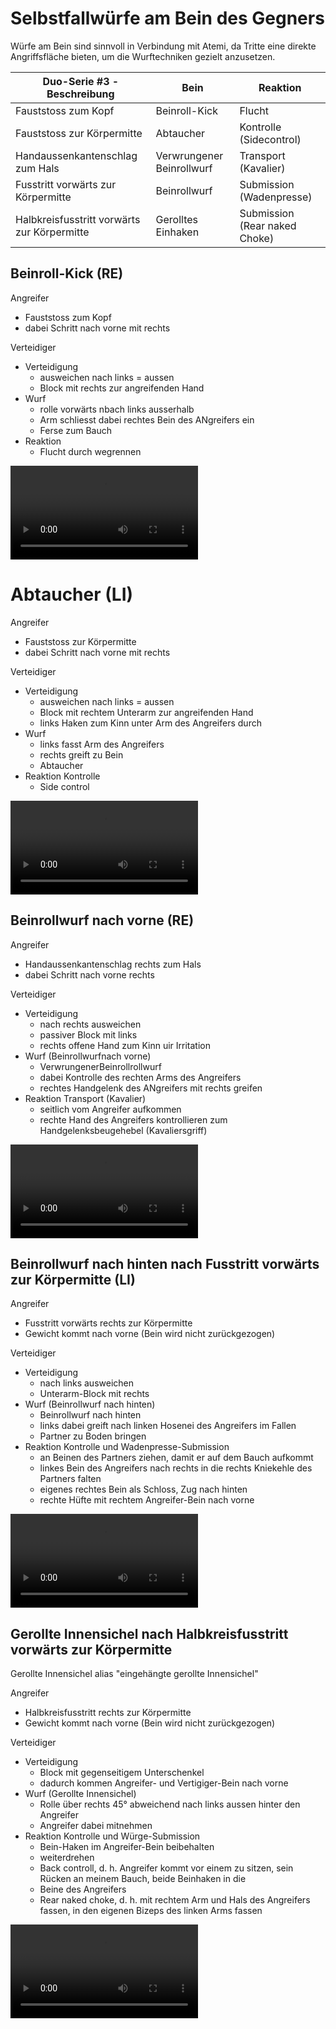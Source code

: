 # Selbstfallwürfe am Bein des Gegners

Würfe am Bein sind sinnvoll in Verbindung mit Atemi, da Tritte eine direkte Angriffsfläche bieten, um die Wurftechniken gezielt anzusetzen.

| Duo-Serie #3 - Beschreibung                 | Bein                      | Reaktion                      |
|---------------------------------------------|---------------------------|-------------------------------|
| Fauststoss zum Kopf                         | Beinroll-Kick             | Flucht                        |
| Fauststoss zur Körpermitte                  | Abtaucher                 | Kontrolle (Sidecontrol)       |
| Handaussenkantenschlag zum Hals             | Verwrungener Beinrollwurf | Transport (Kavalier)          |
| Fusstritt vorwärts zur Körpermitte          | Beinrollwurf              | Submission (Wadenpresse)      |
| Halbkreisfusstritt vorwärts zur Körpermitte | Gerolltes Einhaken        | Submission (Rear naked Choke) |

## Beinroll-Kick (RE)

Angreifer

* Fauststoss zum Kopf
* dabei Schritt nach vorne mit rechts

Verteidiger

* Verteidigung
    * ausweichen nach links = aussen
    * Block mit rechts zur angreifenden Hand
* Wurf
    * rolle vorwärts nbach links ausserhalb
    * Arm schliesst dabei rechtes Bein des ANgreifers ein
    * Ferse zum Bauch
* Reaktion
    * Flucht durch wegrennen

<video controls="true" allowfullscreen="true">
  <source src="https://hoochicken.github.io/dan-iv/images/video/kata-01-beine-01/video.mp4" type="video/mp4">
</video>

# Abtaucher (LI)

Angreifer

* Fauststoss zur Körpermitte
* dabei Schritt nach vorne mit rechts

Verteidiger

* Verteidigung
    * ausweichen nach links = aussen
    * Block mit rechtem Unterarm zur angreifenden Hand
    * links Haken zum Kinn unter Arm des Angreifers durch
* Wurf
    * links fasst Arm des Angreifers
    * rechts greift zu Bein
    * Abtaucher
* Reaktion Kontrolle
    * Side control

<video controls="true" allowfullscreen="true">
  <source src="https://hoochicken.github.io/dan-iv/images/video/kata-01-beine-02/video.mp4" type="video/mp4">
</video>

## Beinrollwurf nach vorne (RE)

Angreifer

* Handaussenkantenschlag rechts zum Hals
* dabei Schritt nach vorne rechts

Verteidiger

* Verteidigung
    * nach rechts ausweichen
    * passiver Block mit links
    * rechts offene Hand zum Kinn uir Irritation
* Wurf (Beinrollwurfnach vorne)
    * VerwrungenerBeinrollrollwurf
    * dabei Kontrolle des rechten Arms des Angreifers
    * rechtes Handgelenk des ANgreifers mit rechts greifen
* Reaktion Transport (Kavalier)
    * seitlich vom Angreifer aufkommen
    * rechte Hand des Angreifers kontrollieren zum Handgelenksbeugehebel (Kavaliersgriff)

<video controls="true" allowfullscreen="true">
  <source src="https://hoochicken.github.io/dan-iv/images/video/kata-01-beine-03/video.mp4" type="video/mp4">
</video>

## Beinrollwurf nach hinten nach Fusstritt vorwärts zur Körpermitte (LI)

Angreifer

* Fusstritt vorwärts rechts zur Körpermitte
* Gewicht kommt nach vorne (Bein wird nicht zurückgezogen)

Verteidiger

* Verteidigung
    * nach links ausweichen
    * Unterarm-Block mit rechts
* Wurf (Beinrollwurf nach hinten)
    * Beinrollwurf nach hinten
    * links dabei greift nach linken Hosenei des Angreifers im Fallen
    * Partner zu Boden bringen
* Reaktion Kontrolle und Wadenpresse-Submission
    * an Beinen des Partners ziehen, damit er auf dem Bauch aufkommt
    * linkes Bein des Angreifers nach rechts in die rechts Kniekehle des Partners falten
    * eigenes rechtes Bein als Schloss, Zug nach hinten
    * rechte Hüfte mit rechtem Angreifer-Bein nach vorne

<video controls="true" allowfullscreen="true">
  <source src="https://hoochicken.github.io/dan-iv/images/video/kata-01-beine-04/video.mp4" type="video/mp4">
</video>

## Gerollte Innensichel nach Halbkreisfusstritt vorwärts zur Körpermitte

Gerollte Innensichel alias "eingehängte gerollte Innensichel"

Angreifer

* Halbkreisfusstritt rechts zur Körpermitte
* Gewicht kommt nach vorne (Bein wird nicht zurückgezogen)

Verteidiger

* Verteidigung
    * Block mit gegenseitigem Unterschenkel
    * dadurch kommen Angreifer- und Vertigiger-Bein nach vorne
* Wurf (Gerollte Innensichel)
    * Rolle über rechts 45° abweichend nach links aussen hinter den Angreifer
    * Angreifer dabei mitnehmen
* Reaktion Kontrolle und Würge-Submission
    * Bein-Haken im Angreifer-Bein beibehalten
    * weiterdrehen
    * Back controll, d. h. Angreifer kommt vor einem zu sitzen, sein Rücken an meinem Bauch, beide Beinhaken in die
    * Beine des Angreifers
    * Rear naked choke, d. h. mit rechtem Arm und Hals des Angreifers fassen, in den eigenen Bizeps des linken Arms fassen

<video controls="true" allowfullscreen="true">
  <source src="https://hoochicken.github.io/dan-iv/images/video/kata-01-beine-05/video.mp4" type="video/mp4">
</video>
